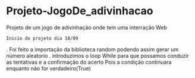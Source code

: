 # Projeto-JogoDe_adivinhacao
 Projeto de um jogo de adivinhação onde tem uma interração Web 

    Inicio do projeto dia 18/09
. Foi feito a importação da biblioteca random podendo assim gerar um número aleatorio
. introduzimos o loop While para que possamos conduzir as tentativas e a confirmação do acerto 
Pois a condição continuara enquanto não for verdadeiro(True)
